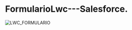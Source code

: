 # FormularioLwc---Salesforce.
![LWC_FORMULARIO](https://github.com/milena-andrade/FormularioLwc---Salesforce./assets/81273891/a7e8fc4b-7b31-4978-b0d5-623dbb039038)

